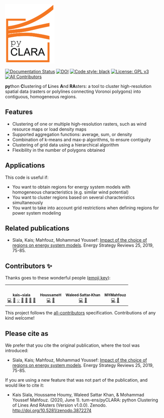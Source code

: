 <div align="left">
<img src="doc\img\pyCLARA_logo.png" alt="pyCLARA_logo" width="160px">
</div>

[![Documentation Status](https://readthedocs.org/projects/pyclara/badge/?version=latest)](http://pyclara.readthedocs.io/en/latest/?badge=latest)
[![DOI](https://zenodo.org/badge/175087742.svg)](https://zenodo.org/badge/latestdoi/175087742)
[![Code style: black](https://img.shields.io/badge/code%20style-black-000000.svg)](https://github.com/psf/black)
[![License: GPL v3](https://img.shields.io/badge/License-GPLv3-blue.svg)](https://www.gnu.org/licenses/gpl-3.0)
[![All Contributors](https://img.shields.io/badge/all_contributors-4-orange.svg?style=flat-square)](#contributors)

**py**thon **C**lustering of **L**ines **A**nd **RA**sters: a tool to cluster high-resolution spatial data (rasters or polylines connecting Voronoi polygons) into contiguous, homogeneous regions.

## Features
* Clustering of one or multiple high-resolution rasters, such as wind resource maps or load density maps
* Supported aggregation functions: average, sum, or density
* Combination of k-means and max-p algorithms, to ensure contiguity
* Clustering of grid data using a hierarchical algorithm
* Flexibility in the number of polygons obtained

## Applications
This code is useful if:

* You want to obtain regions for energy system models with homogeneous characteristics (e.g. similar wind potential)
* You want to cluster regions based on several characteristics simultaneously
* You want to take into account grid restrictions when defining regions for power system modeling

## Related publications

* Siala, Kais; Mahfouz, Mohammad Youssef: [Impact of the choice of regions on energy system models](https://doi.org/10.1016/j.esr.2019.100362). Energy Strategy Reviews 25, 2019, 75-85.

## Contributors ✨

Thanks goes to these wonderful people ([emoji key](https://allcontributors.org/docs/en/emoji-key)):

<!-- ALL-CONTRIBUTORS-LIST:START - Do not remove or modify this section -->
<!-- prettier-ignore-start -->
<!-- markdownlint-disable -->
<table>
  <tr>
    <td align="center"><a href="https://github.com/kais-siala"><img src="https://avatars2.githubusercontent.com/u/21306297?v=4" width="100px;" alt=""/><br /><sub><b>kais-siala</b></sub></a><br /><a href="https://github.com/tum-ens/geoclustering/commits?author=kais-siala" title="Code">💻</a> <a href="https://github.com/tum-ens/geoclustering/commits?author=kais-siala" title="Documentation">📖</a> <a href="#example-kais-siala" title="Examples">💡</a> <a href="#ideas-kais-siala" title="Ideas, Planning, & Feedback">🤔</a> <a href="#maintenance-kais-siala" title="Maintenance">🚧</a> <a href="https://github.com/tum-ens/geoclustering/pulls?q=is%3Apr+reviewed-by%3Akais-siala" title="Reviewed Pull Requests">👀</a> <a href="#talk-kais-siala" title="Talks">📢</a></td>
    <td align="center"><a href="https://github.com/HoussameH"><img src="https://avatars2.githubusercontent.com/u/48953960?v=4" width="100px;" alt=""/><br /><sub><b>HoussameH</b></sub></a><br /><a href="https://github.com/tum-ens/geoclustering/commits?author=HoussameH" title="Code">💻</a> <a href="https://github.com/tum-ens/geoclustering/commits?author=HoussameH" title="Documentation">📖</a></td>
    <td align="center"><a href="https://github.com/waleedskhan"><img src="https://avatars0.githubusercontent.com/u/48930932?v=4" width="100px;" alt=""/><br /><sub><b>Waleed Sattar Khan</b></sub></a><br /><a href="https://github.com/tum-ens/geoclustering/commits?author=waleedskhan" title="Code">💻</a> <a href="https://github.com/tum-ens/geoclustering/commits?author=waleedskhan" title="Documentation">📖</a></td>
    <td align="center"><a href="https://github.com/MYMahfouz"><img src="https://avatars3.githubusercontent.com/u/33868271?v=4" width="100px;" alt=""/><br /><sub><b>MYMahfouz</b></sub></a><br /><a href="https://github.com/tum-ens/geoclustering/commits?author=MYMahfouz" title="Code">💻</a> <a href="#ideas-MYMahfouz" title="Ideas, Planning, & Feedback">🤔</a></td>
  </tr>
</table>

<!-- markdownlint-enable -->
<!-- prettier-ignore-end -->
<!-- ALL-CONTRIBUTORS-LIST:END -->

This project follows the [all-contributors](https://github.com/all-contributors/all-contributors) specification. Contributions of any kind welcome!

## Please cite as
We prefer that you cite the original publication, where the tool was introduced:
* Siala, Kais; Mahfouz, Mohammad Youssef: [Impact of the choice of regions on energy system models](https://doi.org/10.1016/j.esr.2019.100362). Energy Strategy Reviews 25, 2019, 75-85.

If you are using a new feature that was not part of the publication, and would like to cite it:
* Kais Siala, Houssame Houmy, Waleed Sattar Khan, & Mohammad Youssef Mahfouz. (2020, June 1). tum-ens/pyCLARA: python Clustering of Lines And RAsters (Version v1.0.0). Zenodo. http://doi.org/10.5281/zenodo.3872274
